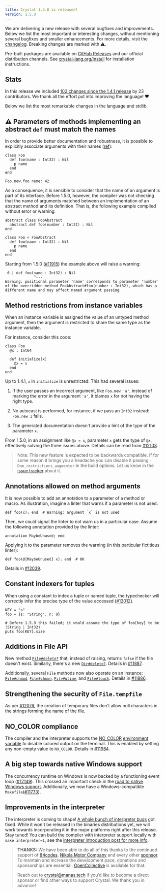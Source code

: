 ```yaml
---
title: Crystal 1.5.0 is released!
version: 1.5.0
---
```


We are delivering a new release with several bugfixes and improvements. Below we list the most important or interesting changes, without mentioning several bugfixes and smaller enhancements. For more details, visit the [changelog](https://github.com/crystal-lang/crystal/releases/tag/1.5.0). Breaking changes are marked with ⚠️.

Pre-built packages are available on [GitHub Releases](https://github.com/crystal-lang/crystal/releases/tag/1.5.0) and our official distribution channels.
See [crystal-lang.org/install](https://crystal-lang.org/install/) for installation instructions.

## Stats

In this release we included [102 changes since the 1.4.1 release](https://github.com/crystal-lang/crystal/pulls?q=is%3Apr+milestone%3A1.5.0) by 23 contributors. We thank all the effort put into improving the language! ❤️

Below we list the most remarkable changes in the language and stdlib.

## ⚠️ Parameters of methods implementing an abstract `def` must match the names

In order to provide better documentation and robustness, it is possible to explicitly associate arguments with their names ([ref](https://crystal-lang.org/reference/1.5/syntax_and_semantics/default_and_named_arguments.html#named-arguments)):

```crystal
class Foo
  def foo(name : Int32) : Nil
    p name
  end
end

Foo.new.foo name: 42
```

As a consequence, it is sensible to consider that the name of an argument is part of its interface. Before 1.5.0, however, the compiler was not checking that the name of arguments matched between an implementation of an abstract method and its definition. That is, the following example compiled without error or warning:

```crystal
abstract class FooAbstract
  abstract def foo(number : Int32) : Nil
end

class Foo < FooAbstract
  def foo(name : Int32) : Nil
    p name
  end
end
```

Starting from 1.5.0 ([#11915](https://github.com/crystal-lang/crystal/pull/11915)) the example above will raise a warning:

```plaintext
 6 | def foo(name : Int32) : Nil
             ^---
Warning: positional parameter 'name' corresponds to parameter 'number' of the overridden method FooAbstract#foo(number : Int32), which has a different name and may affect named argument passing
```

## Method restrictions from instance variables

When an instance variable is assigned the value of an untyped method argument, then the argument is restricted to share the same type as the instance variable.

For instance, consider this code:

```crystal
class Foo
  @x : Int64

  def initialize(x)
    @x = x
  end
end
```

Up to 1.4.1, `x` in `initialize` is unrestricted. This had several issues:

 1. If the user passes an incorrect argument, like `Foo.new 'a'`, instead of marking the error in the argument `'a'`, it blames `x` for not having the right type.

 2. No autocast is performed, for instance, if we pass an `Int32` instead: `Foo.new 1` fails.

 3. The generated documentation doesn't provide a hint of the type of the parameter `x`.

From 1.5.0, in an assignment like `@x = x`, parameter `x` gets the type of `@x`, effectively solving the three issues above. Details can be read from [#12103](https://github.com/crystal-lang/crystal/pull/12103).

> Note: This new feature is expected to be backwards compatible. If for some reason it brings you a headache you can disable it passing `-Dno_restrictions_augmenter` in the build options. Let us know in the [issue tracker](https://github.com/crystal-lang/crystal/issues) about it.

## Annotations allowed on method arguments

It is now possible to add an annotation to a parameter of a method or macro. As illustration, imagine a linter that warns if a parameter is not used.

```crystal
def foo(x); end  # Warning: argument `x` is not used
```

Then, we could signal the linter to not warn us in a particular case. Assume the following annotation provided by the linter:

```crystal
annotation MaybeUnused; end
```

Applying it to the parameter removes the warning (in this particular fictitious linter):

```crystal
def foo(@[MaybeUnused] x); end  # OK
```

Details in [#12039](https://github.com/crystal-lang/crystal/issues/12039).

## Constant indexers for tuples

When using a constant to index a tuple or named tuple, the typechecker will correctly infer the precise type of the value accessed ([#12012](https://github.com/crystal-lang/crystal/pull/12012)).

```crystal
KEY = "s"
foo = {s: "String", n: 0}

# Before 1.5.0 this failed; it would assume the type of foo[key] to be (String | Int32)
puts foo[KEY].size
```

## Additions in File API

New method [`File#delete?`](https://crystal-lang.org/api/1.5.0/File.html#delete%3F%28path%3APath%7CString%29%3ABool-class-method) that, instead of raising, returns `false` if the file doesn't exist. Similarly, there's a new [`Dir#delete?`](https://crystal-lang.org/api/1.5.0/Dir.html#delete%3F%28path%3APath%7CString%29%3ABool-class-method). Details in [#11887](https://github.com/crystal-lang/crystal/pull/11887).

Additionally, several `File` methods now also operate on an instance: [`File#chmod`](https://crystal-lang.org/api/master/File.html#chmod%28permissions%3AInt%7CPermissions%29%3ANil-instance-method), [`File#chown`](https://crystal-lang.org/api/master/File.html#chown%28uid%3AInt%3D-1%2Cgid%3AInt%3D-1%29%3ANil-instance-method), [`File#utime`](https://crystal-lang.org/api/master/File.html#utime%28atime%3ATime%2Cmtime%3ATime%29%3ANil-instance-method), and [`File#touch`](https://crystal-lang.org/api/master/File.html#touch%28time%3ATime%3DTime.utc%29%3ANil-instance-method). Details in [#11886](https://github.com/crystal-lang/crystal/pull/11886).

## Strengthening the security of `File.tempfile`

As per [#12076](https://github.com/crystal-lang/crystal/pull/12076), the creation of temporary files don't allow null characters in the strings forming the name of the file.

## NO_COLOR compliance

The compiler and the interpreter supports the [NO_COLOR](https://no-color.org) [environment variable](https://crystal-lang.org/reference/1.5/using_the_compiler/index.html#environment-variables) to disable colored output on the terminal. This is enabled by setting any non-empty value to `NO_COLOR`. Details in [#11984](https://github.com/crystal-lang/crystal/pull/11984).

## A big step towards native Windows support

The concurrency runtime on Windows is now backed by a functioning event loop ([#12149](https://github.com/crystal-lang/crystal/pull/12149)).
This crossed an important check in the [road to native Windows support](https://github.com/crystal-lang/crystal/issues/5430). Additionally, we now have a Windows-compatible `Makefile`([#11773](https://github.com/crystal-lang/crystal/pull/11773)).

## Improvements in the interpreter

The interpreter is coming to shape! [A whole bunch of interpreter bugs](https://github.com/crystal-lang/crystal/pulls?q=is%3Apr+sort%3Aupdated-desc+milestone%3A1.5.0+label%3Atopic%3Acompiler%3Ainterpreter) got fixed.
While it won't be released in the binaries distributions yet, we will work towards incorporating it in the major platforms right after this release. Stay tuned!
You can build the compiler with interpreter support locally with `make interpreter=1`, see the [interpreter introduction post for more info](https://crystal-lang.org/2021/12/29/crystal-i.html).

> **THANKS:**
> We have been able to do all of this thanks to the continued support of [84codes](https://www.84codes.com/), [Nikola Motor Company](https://nikolamotor.com/) and every other [sponsor](/sponsors). To maintain and increase the development pace, donations and sponsorships are essential. [OpenCollective](https://opencollective.com/crystal-lang) is available for that.
>
> Reach out to [crystal@manas.tech](mailto:crystal@manas.tech) if you’d like to become a direct sponsor or find other ways to support Crystal. We thank you in advance!
